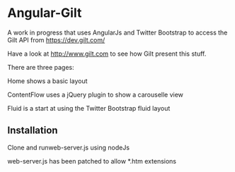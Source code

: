 # Angular-Gilt

A work in progress that uses AngularJs and Twitter Bootstrap to access the Gilt API from https://dev.gilt.com/

Have a look at http://www.gilt.com to see how Gilt present this stuff.

There are three pages:

Home shows a basic layout

ContentFlow uses a jQuery plugin to show a carouselle view

Fluid is a start at using the Twitter Bootstrap fluid layout

## Installation

Clone and runweb-server.js using nodeJs

web-server.js has been patched to allow *.htm extensions
